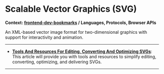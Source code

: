 # Scalable Vector Graphics (SVG)

**Context: [frontend-dev-bookmarks](../README.md) / Languages, Protocols, Browser APIs**

An XML-based vector image format for two-dimensional graphics with support for interactivity and animation.



-----------------------------------------
+ **[Tools And Resources For Editing, Converting And Optimizing SVGs](https://www.smashingmagazine.com/2016/04/tools-and-resources-for-editing-converting-and-optimizing-svgs/)**: This article will provide you with tools and resources to simplify editing, converting, optimizing, and delivering SVGs.


------------------
